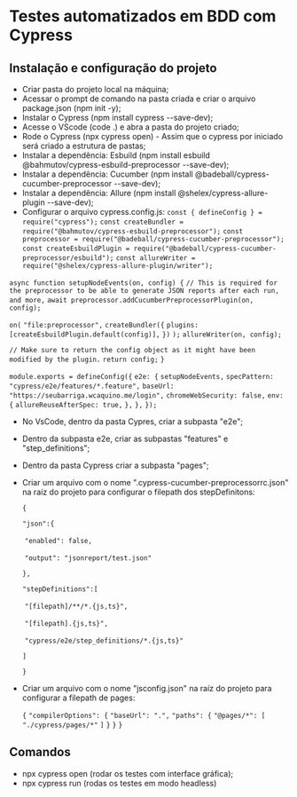 # Testes automatizados em BDD com Cypress

## Instalação e configuração do projeto

- Criar pasta do projeto local na máquina;
- Acessar o prompt de comando na pasta criada e criar o arquivo package.json (npm init -y);
- Instalar o Cypress (npm install cypress --save-dev);
- Acesse o VScode (code .) e abra a pasta do projeto criado;
- Rode o Cypress (npx cypress open) - Assim que o cypress por iniciado será criado a estrutura de pastas;
- Instalar a dependência: Esbuild (npm install esbuild @bahmutov/cypress-esbuild-preprocessor --save-dev);
- Instalar a dependência: Cucumber (npm install @badeball/cypress-cucumber-preprocessor --save-dev);
- Instalar a dependência: Allure (npm install @shelex/cypress-allure-plugin --save-dev);
- Configurar o arquivo cypress.config.js: 
  `const { defineConfig } = require("cypress");`
  `const createBundler = require("@bahmutov/cypress-esbuild-preprocessor");`
  `const preprocessor = require("@badeball/cypress-cucumber-preprocessor");`
  `const createEsbuildPlugin = require("@badeball/cypress-cucumber-preprocessor/esbuild");`
  `const allureWriter = require("@shelex/cypress-allure-plugin/writer");`

`async function setupNodeEvents(on, config) {`
  `// This is required for the preprocessor to be able to generate JSON reports after each run, and more,`
  `await preprocessor.addCucumberPreprocessorPlugin(on, config);`

  `on(`
    `"file:preprocessor",`
    `createBundler({`
      `plugins: [createEsbuildPlugin.default(config)],`
    `})`
  `);`
  `allureWriter(on, config);`

  `// Make sure to return the config object as it might have been modified by the plugin.`
  `return config;`
`}`

`module.exports = defineConfig({`
  `e2e: {`
    `setupNodeEvents,`
    `specPattern: "cypress/e2e/features/*.feature",`
    `baseUrl: "https://seubarriga.wcaquino.me/login",`
    `chromeWebSecurity: false,`
    `env: {`
      `allureReuseAfterSpec: true,`
    `},`
  `},`
`});`

- No VsCode, dentro da pasta Cypres, criar a subpasta "e2e";

- Dentro da subpasta e2e, criar as subpastas "features" e "step_definitions";

- Dentro da pasta Cypress criar a subpasta "pages";

- Criar um arquivo com o nome ".cypress-cucumber-preprocessorrc.json" na raíz do projeto para configurar o filepath dos stepDefinitons:

  `{`

    `"json":{`

  ​    `"enabled": false,`

  ​    `"output": "jsonreport/test.json"`

    `},`

    `"stepDefinitions":[`

  ​    `"[filepath]/**/*.{js,ts}",`

  ​    `"[filepath].{js,ts}",`

  ​    `"cypress/e2e/step_definitions/*.{js,ts}"`       

    `]`

  `}`

- Criar um arquivo com o nome "jsconfig.json" na raíz do projeto para configurar a filepath de pages:

  `{`
      `"compilerOptions": {`
          `"baseUrl": ".",`
          `"paths": {`
              `"@pages/*": [
                  "./cypress/pages/*"`
              `]`
          `}`
      `}`
  `}`

  

## Comandos

- npx cypress open (rodar os testes com interface gráfica);
- npx cypress run (rodas os testes em modo headless)

